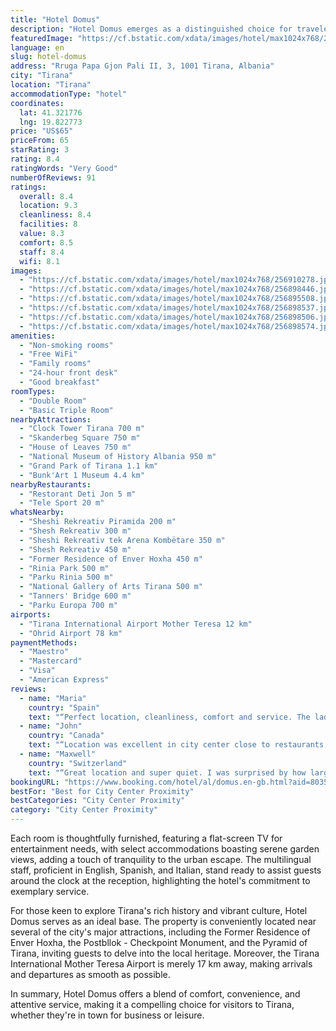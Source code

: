```yaml
---
title: "Hotel Domus"
description: "Hotel Domus emerges as a distinguished choice for travelers seeking comfort and convenience in the heart of Tirana."
featuredImage: "https://cf.bstatic.com/xdata/images/hotel/max1024x768/256910278.jpg?k=57622d5018a188833e76acbaa1f3daa93a1a4c9d5dd015e91fcfb5c6bef24cf4&o=&hp=1"
language: en
slug: hotel-domus
address: "Rruga Papa Gjon Pali II, 3, 1001 Tirana, Albania"
city: "Tirana"
location: "Tirana"
accommodationType: "hotel"
coordinates:
  lat: 41.321776
  lng: 19.822773
price: "US$65"
priceFrom: 65
starRating: 3
rating: 8.4
ratingWords: "Very Good"
numberOfReviews: 91
ratings:
  overall: 8.4
  location: 9.3
  cleanliness: 8.4
  facilities: 8
  value: 8.3
  comfort: 8.5
  staff: 8.4
  wifi: 8.1
images:
  - "https://cf.bstatic.com/xdata/images/hotel/max1024x768/256910278.jpg?k=57622d5018a188833e76acbaa1f3daa93a1a4c9d5dd015e91fcfb5c6bef24cf4&o=&hp=1"
  - "https://cf.bstatic.com/xdata/images/hotel/max1024x768/256898446.jpg?k=cde805fddb8b7ba5bfefacf0c5979aaa0a59a78bda59f90ecc3c10d137c15446&o=&hp=1"
  - "https://cf.bstatic.com/xdata/images/hotel/max1024x768/256895508.jpg?k=37da2cc3df20f8b51c12826563f989297433faa9eb4c035a55e21e92b82949ce&o=&hp=1"
  - "https://cf.bstatic.com/xdata/images/hotel/max1024x768/256898537.jpg?k=ada7af4568a5b51273f3fc15a4bfe405d4ebe9df7123152179bc52c17ac7a160&o=&hp=1"
  - "https://cf.bstatic.com/xdata/images/hotel/max1024x768/256898506.jpg?k=e23ee890937a4fc0f1f72407b6a56c17d71b7fee7009a444d2ab1dbe2143edee&o=&hp=1"
  - "https://cf.bstatic.com/xdata/images/hotel/max1024x768/256898574.jpg?k=2f2d745ea3afbb9e64d39ffc6c4e0c76fece0678a63161bd1010d380e450c625&o=&hp=1"
amenities:
  - "Non-smoking rooms"
  - "Free WiFi"
  - "Family rooms"
  - "24-hour front desk"
  - "Good breakfast"
roomTypes:
  - "Double Room"
  - "Basic Triple Room"
nearbyAttractions:
  - "Clock Tower Tirana 700 m"
  - "Skanderbeg Square 750 m"
  - "House of Leaves 750 m"
  - "National Museum of History Albania 950 m"
  - "Grand Park of Tirana 1.1 km"
  - "Bunk'Art 1 Museum 4.4 km"
nearbyRestaurants:
  - "Restorant Deti Jon 5 m"
  - "Tele Sport 20 m"
whatsNearby:
  - "Sheshi Rekreativ Piramida 200 m"
  - "Shesh Rekreativ 300 m"
  - "Sheshi Rekreativ tek Arena Kombëtare 350 m"
  - "Shesh Rekreativ 450 m"
  - "Former Residence of Enver Hoxha 450 m"
  - "Rinia Park 500 m"
  - "Parku Rinia 500 m"
  - "National Gallery of Arts Tirana 500 m"
  - "Tanners' Bridge 600 m"
  - "Parku Europa 700 m"
airports:
  - "Tirana International Airport Mother Teresa 12 km"
  - "Ohrid Airport 78 km"
paymentMethods:
  - "Maestro"
  - "Mastercard"
  - "Visa"
  - "American Express"
reviews:
  - name: "Maria"
    country: "Spain"
    text: "“Perfect location, cleanliness, comfort and service. The lady at reception is extremely helpful, friendlyX and just over the top service from her. Would definitely come back and recommend”"
  - name: "John"
    country: "Canada"
    text: "“Location was excellent in city center close to restaurants, amenities and attractions. Rooms were spacious and quiet. You have to enter hotel through Komiteti bar which is a very cool bohemian place to enjoy morning coffee or evening raki!)”"
  - name: "Maxwell"
    country: "Switzerland"
    text: "“Great location and super quiet. I was surprised by how large the room was. Heating and cooling worked amazing. 24 / 7 staff meant that I could arrive close to midnight and still be accommodated.”"
bookingURL: "https://www.booking.com/hotel/al/domus.en-gb.html?aid=8035640"
bestFor: "Best for City Center Proximity"
bestCategories: "City Center Proximity"
category: "City Center Proximity"
---
```


Each room is thoughtfully furnished, featuring a flat-screen TV for entertainment needs, with select accommodations boasting serene garden views, adding a touch of tranquility to the urban escape. The multilingual staff, proficient in English, Spanish, and Italian, stand ready to assist guests around the clock at the reception, highlighting the hotel's commitment to exemplary service.

For those keen to explore Tirana's rich history and vibrant culture, Hotel Domus serves as an ideal base. The property is conveniently located near several of the city's major attractions, including the Former Residence of Enver Hoxha, the Postbllok - Checkpoint Monument, and the Pyramid of Tirana, inviting guests to delve into the local heritage. Moreover, the Tirana International Mother Teresa Airport is merely 17 km away, making arrivals and departures as smooth as possible.

In summary, Hotel Domus offers a blend of comfort, convenience, and attentive service, making it a compelling choice for visitors to Tirana, whether they're in town for business or leisure.
